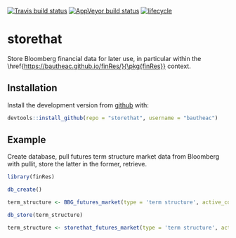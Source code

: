 [![Travis build status](https://travis-ci.org/bautheac/strorethat.svg?branch=master)](https://travis-ci.org/bautheac/strorethat)
[![AppVeyor build status](https://ci.appveyor.com/api/projects/status/github/bautheac/strorethat?branch=master&svg=true)](https://ci.appveyor.com/project/bautheac/strorethat)
[![lifecycle](https://img.shields.io/badge/lifecycle-experimental-orange.svg)](https://www.tidyverse.org/lifecycle/#experimental)

# storethat

Store Bloomberg financial data for later use, in particular within the \href{https://bautheac.github.io/finRes/}{\pkg{finRes}} context.

## Installation

Install the development version from [github](https://github.com/bautheac/storethat/) with:

``` r
devtools::install_github(repo = "storethat", username = "bautheac")
```

## Example

Create database, pull futures term structure market data from Bloomberg with pullit, store the latter in the former, retrieve.

``` r
library(finRes)

db_create()

term_structure <- BBG_futures_market(type = 'term structure', active_contract_tickers = c("W A Comdty", "KWA Comdty"), start = "2000-01-01", end = as.character(Sys.Date()), TS_positions = 1L:5L, roll_type = "A", roll_days = 0L, roll_months = 0L, roll_adjustment = "N")

db_store(term_structure)

term_structure <- storethat_futures_market(type = 'term structure', active_contract_tickers = c("W A Comdty", "KWA Comdty"), start = "2000-01-01", end = as.character(Sys.Date()), TS_positions = 1L:5L, roll_type = "A", roll_days = 0L, roll_months = 0L, roll_adjustment = "N")
```
